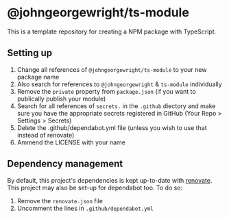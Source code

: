 # @johngeorgewright/ts-module

This is a template repository for creating a NPM package with TypeScript.

## Setting up

1. Change all references of `@johngeorgewright/ts-module` to your new package name
1. Also search for references to `@johngeorgewright` & `ts-module` individually
1. Remove the `private` property from `package.json` (if you want to publically publish your module)
1. Search for all references of `secrets.` in the `.github` diectory and make sure you have the appropriate secrets registered in GitHub (Your Repo > Settings > Secrets)
1. Delete the .github/dependabot.yml file (unless you wish to use that instead of renovate)
1. Ammend the LICENSE with your name

## Dependency management

By default, this project's dependencies is kept up-to-date with [renovate](https://www.mend.io/free-developer-tools/renovate/). This project may also be set-up for dependabot too. To do so:

1. Remove the `renovate.json` file
1. Uncomment the lines in `.github/dependabot.yml`
